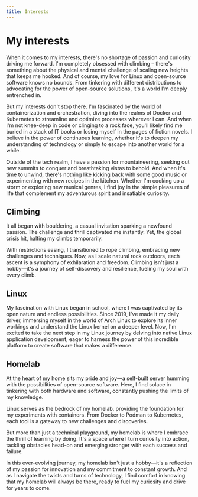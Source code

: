 ```yaml
---
title: Interests
---
```



# My interests

When it comes to my interests, there's no shortage of passion and curiosity driving me forward. I'm completely obsessed with climbing – there's something about the physical and mental challenge of scaling new heights that keeps me hooked. And of course, my love for Linux and open-source software knows no bounds. From tinkering with different distributions to advocating for the power of open-source solutions, it's a world I'm deeply entrenched in.

But my interests don't stop there. I'm fascinated by the world of containerization and orchestration, diving into the realms of Docker and Kubernetes to streamline and optimize processes wherever I can. And when I'm not knee-deep in code or clinging to a rock face, you'll likely find me buried in a stack of IT books or losing myself in the pages of fiction novels. I believe in the power of continuous learning, whether it's to deepen my understanding of technology or simply to escape into another world for a while.

Outside of the tech realm, I have a passion for mountaineering, seeking out new summits to conquer and breathtaking vistas to behold. And when it's time to unwind, there's nothing like kicking back with some good music or experimenting with new recipes in the kitchen. Whether I'm cooking up a storm or exploring new musical genres, I find joy in the simple pleasures of life that complement my adventurous spirit and insatiable curiosity.

## Climbing

It all began with bouldering, a casual invitation sparking a newfound passion. The challenge and thrill captivated me instantly. Yet, the global crisis hit, halting my climbs temporarily.

With restrictions easing, I transitioned to rope climbing, embracing new challenges and techniques. Now, as I scale natural rock outdoors, each ascent is a symphony of exhilaration and freedom. Climbing isn't just a hobby—it's a journey of self-discovery and resilience, fueling my soul with every climb.

## Linux

My fascination with Linux began in school, where I was captivated by its open nature and endless possibilities. Since 2019, I've made it my daily driver, immersing myself in the world of Arch Linux to explore its inner workings and understand the Linux kernel on a deeper level. Now, I'm excited to take the next step in my Linux journey by delving into native Linux application development, eager to harness the power of this incredible platform to create software that makes a difference.

## Homelab

At the heart of my home sits my pride and joy—a self-built server humming with the possibilities of open-source software. Here, I find solace in tinkering with both hardware and software, constantly pushing the limits of my knowledge.

Linux serves as the bedrock of my homelab, providing the foundation for my experiments with containers. From Docker to Podman to Kubernetes, each tool is a gateway to new challenges and discoveries.

But more than just a technical playground, my homelab is where I embrace the thrill of learning by doing. It's a space where I turn curiosity into action, tackling obstacles head-on and emerging stronger with each success and failure.

In this ever-evolving journey, my homelab isn't just a hobby—it's a reflection of my passion for innovation and my commitment to constant growth. And as I navigate the twists and turns of technology, I find comfort in knowing that my homelab will always be there, ready to fuel my curiosity and drive for years to come.





